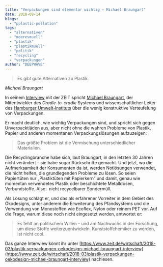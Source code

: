 ```yaml
---
title: "Verpackungen sind elementar wichtig – Michael Braungart"
date: 2018-08-14
blogs: 
  - "pplastic-pollution"
tags: 
  - "alternativen"
  - "meeresmuell"
  - "plastik"
  - "plastikmuell"
  - "politik"
  - "recycling"
  - "verpackungen"
author: "DEEPWAVE"
---
```


> Es gibt gute Alternativen zu Plastik.

_Michael Braungart_

In seinem [Interview](https://www.zeit.de/wirtschaft/2018-03/plastik-verpackungen-oekodesign-michael-braungart-interview) mit der ZEIT spricht [Michael Braungart](https://www.epea.com/de/michael-braungart-2/), der Mitentwickler des _Cradle-to-cradle_ Systems und wissenschaftlicher Leiter des [Hamburger Umwelt-Instituts](http://www.hamburger-umweltinst.org/de) über die wenig konstruktive Verteufelung von Verpackungen.

Er macht deutlich, wie wichtig Verpackungen sind, und spricht sich gegen Unverpacktläden aus, aber nicht ohne die wahren Probleme von Plastik, Papier und anderen momentanen Verpackungslösungen aufzuzeigen:

> Das größte Problem ist die Vermischung unterschiedlicher Materialien.

Die Recyclingbranche habe sich, laut Braungart, in den letzten 30 Jahren nicht verändert – sie habe sogar Rückschritte gemacht. Und jetzt, wo die Aufmerksamkeit der Konsumenten da ist, werden Notlösungen verwendet, die nicht helfen, die grundlegenden Probleme zu lösen. So seien Papiertüten nur „Plastiktüten mit Papierkern“ und damit, genau wie momentan verwendetes Plastik oder beschichtete Metalldosen, Verbundstoffe. Also:  nicht recycelbarer Sondermüll.

Als Lösung schlägt er, und das als erfahrener Vorreiter in dem Gebiet des Ökodesigns, unter anderem die Erweiterung des Pfandsystems und die Verwendung von Monostoffen wie Ecoflex, Nylon oder reinem PET vor. Auf die Frage, warum diese noch nicht eingesetzt werden, antwortet er:

> Es fehlt an politischem Willen – und am Nachwuchs in der Forschung, um diese Stoffe weiterzuentwickeln. Kunststoffchemiker zu werden, ist nicht cool.

Das ganze Interwiew könnt ihr unter [https://www.zeit.de/wirtschaft/2018-03/plastik-verpackungen-oekodesign-michael-braungart-interview](https://www.zeit.de/wirtschaft/2018-03/plastik-verpackungen-oekodesign-michael-braungart-interview) nachlesen.
